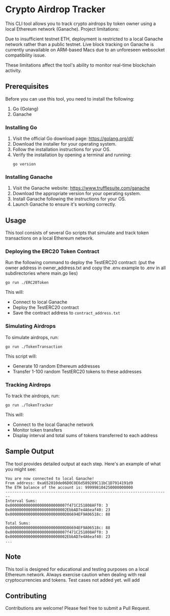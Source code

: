 # Crypto Airdrop Tracker

This CLI tool allows you to track crypto airdrops by token owner using a local Ethereum network (Ganache).
Project limitations:

Due to insufficient testnet ETH, deployment is restricted to a local Ganache network rather than a public testnet.
Live block tracking on Ganache is currently unavailable on ARM-based Macs due to an unforeseen websocket compatibility issue.

These limitations affect the tool's ability to monitor real-time blockchain activity.

## Prerequisites

Before you can use this tool, you need to install the following:

1. Go (Golang)
2. Ganache

### Installing Go

1. Visit the official Go download page: https://golang.org/dl/
2. Download the installer for your operating system.
3. Follow the installation instructions for your OS.
4. Verify the installation by opening a terminal and running:
   ```
   go version
   ```

### Installing Ganache

1. Visit the Ganache website: https://www.trufflesuite.com/ganache
2. Download the appropriate version for your operating system.
3. Install Ganache following the instructions for your OS.
4. Launch Ganache to ensure it's working correctly.

## Usage

This tool consists of several Go scripts that simulate and track token transactions on a local Ethereum network.

### Deploying the ERC20 Token Contract

Run the following command to deploy the TestERC20 contract:
(put the owner address in owner_address.txt and copy the .env.example to .env in all subdirectories where main.go lies)

```
go run ./ERC20Token
```

This will:
- Connect to local Ganache
- Deploy the TestERC20 contract
- Save the contract address to `contract_address.txt`

### Simulating Airdrops

To simulate airdrops, run:

```
go run ./TokenTransaction
```

This script will:
- Generate 10 random Ethereum addresses
- Transfer 1-100 random TestERC20 tokens to these addresses 

### Tracking Airdrops

To track the airdrops, run:

```
go run ./TokenTracker
```

This will:
- Connect to the local Ganache network
- Monitor token transfers
- Display interval and total sums of tokens transferred to each address

## Sample Output

The tool provides detailed output at each step. Here's an example of what you might see:

```
You are now connected to local Ganache!
From address: 0xa652010de06D0C0E6d589289C11bC1D7914191d9
The ETH balance of the account is: 999998104250000000000
------------------------------------------------------------------------
Interval Sums:
0x0000000000000000000000007f471C251808AFf0: 3
0x0000000000000000000000002EbbAD7e4A6eaf40: 23
0x000000000000000000000000D86694EF9A06518c: 88

Total Sums:
0x000000000000000000000000D86694EF9A06518c: 88
0x0000000000000000000000007f471C251808AFf0: 3
0x0000000000000000000000002EbbAD7e4A6eaf40: 23
...
```

## Note

This tool is designed for educational and testing purposes on a local Ethereum network. Always exercise caution when dealing with real cryptocurrencies and tokens.
Test cases not added yet. will add

## Contributing

Contributions are welcome! Please feel free to submit a Pull Request.


